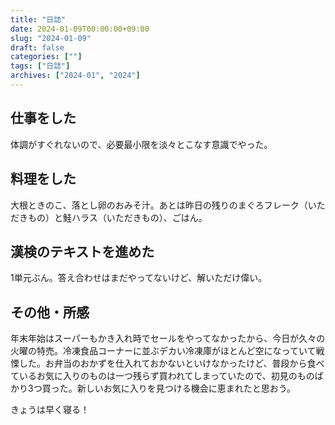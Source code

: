 ```yaml
---
title: "日誌"
date: 2024-01-09T00:00:00+09:00
slug: "2024-01-09"
draft: false
categories: [""]
tags: ["日誌"]
archives: ["2024-01", "2024"]
---
```

## 仕事をした

体調がすぐれないので、必要最小限を淡々とこなす意識でやった。

## 料理をした

大根ときのこ、落とし卵のおみそ汁。あとは昨日の残りのまぐろフレーク（いただきもの）と鮭ハラス（いただきもの）、ごはん。

## 漢検のテキストを進めた

1単元ぶん。答え合わせはまだやってないけど、解いただけ偉い。

## その他・所感

年末年始はスーパーもかき入れ時でセールをやってなかったから、今日が久々の火曜の特売。冷凍食品コーナーに並ぶデカい冷凍庫がほとんど空になっていて戦慄した。お弁当のおかずを仕入れておかないといけなかったけど、普段から食べているお気に入りのものは一つ残らず買われてしまっていたので、初見のものばかり3つ買った。新しいお気に入りを見つける機会に恵まれたと思おう。

きょうは早く寝る！
